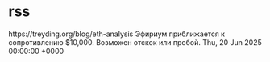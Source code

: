 # rss
<item>
  <title>ETH/USDT: Эфириум тестирует $10,000</title>
  <link>https://treyding.org/blog/eth-analysis</link>
  <description>Эфириум приближается к сопротивлению $10,000. Возможен отскок или пробой.</description>
  <pubDate>Thu, 20 Jun 2025 00:00:00 +0000</pubDate>
</item>
